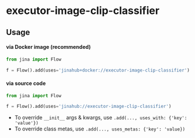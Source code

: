 # executor-image-clip-classifier


## Usage

#### via Docker image (recommended)

```python
from jina import Flow
	
f = Flow().add(uses='jinahub+docker://executor-image-clip-classifier')
```

#### via source code

```python
from jina import Flow
	
f = Flow().add(uses='jinahub://executor-image-clip-classifier')
```

- To override `__init__` args & kwargs, use `.add(..., uses_with: {'key': 'value'})`
- To override class metas, use `.add(..., uses_metas: {'key': 'value})`
